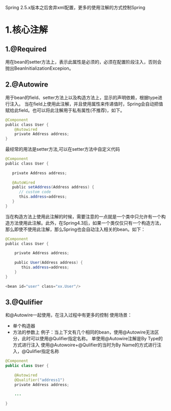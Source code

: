 Spring 2.5.x版本之后舍弃xml配置，更多的使用注解的方式控制Spring
# 1.核心注解
## 1.@Required
  用在bean的setter方法上，表示此属性是必须的，必须在配置阶段注入，否则会抛出BeanInitializationExcepion。
## 2.@Autowire
  用于bean的field、setter方法上以及构造方法上，显示的声明依赖，根据type进行注入。
  当在field上使用此注解，并且使用属性来传递值时，Spring会自动把值赋给此field。也可以将此注解用于私有属性(不推荐)，如下。
```java
@Component  
public class User {  
    @Autowired                                 
    private Address address;  
}
```
最经常的用法是setter方法,可以在setter方法中自定义代码
```java
@Component  
public class User {  
  
   private Address address;  
  
   @AutoWired  
   public setAddress(Address address) {  
      // custom code  
      this.address=address;  
   }  
}
```
当在构造方法上使用此注解的时候，需要注意的一点就是一个类中只允许有一个构造方法使用此注解。此外，在Spring4.3后，如果一个类仅仅只有一个构造方法，那么即使不使用此注解，那么Spring也会自动注入相关的bean。如下：
```java
@Component  
public class User {  
  
    private Address address;  
  
    public User(Address address) {  
       this.address=address;  
    }  
}  
  
<bean id="user" class="xx.User"/>
```
## 3.@Qulifier
和@Autowire一起使用，在注入过程中有更多的控制
使用场景：
+ 单个构造器
+ 方法的参数上
例子：当上下文有几个相同的bean，使用@Autowire无法区分，此时可以使用@Qulifier指定名称。
单使用@Autowire注解是By Type的方式进行注入
使用@Autowoire+@Qulifier的当时为By Name的方式进行注入，@Qulifier指定名称
```java
@Component  
public class User {  
  
    @Autowired  
    @Qualifier("address1")  
    private Address address;  
  
    ...  
  
}
```